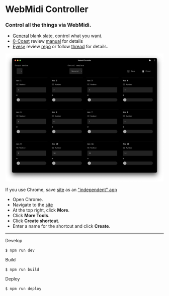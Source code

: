 WebMidi Controller
===

### Control all the things via WebMidi.


- [General](https://frederickk.github.io/webmidi-controller) blank slate, control what you want.
- [0-Coast](https://frederickk.github.io/webmidi-controller/no-coast) review [manual](http://www.makenoisemusic.com/content/manuals/0-coast_manual.pdf) for details
- [Eyesy](https://frederickk.github.io/webmidi-controller/eyesy) review [repo](https://github.com/Lcchy/Eyesy_for_fates) or follow [thread](https://llllllll.co/t/critter-guitari-video-synth-eyesy-for-fates-updated/) for details.


![](./assets/webmidi-controller_screenshot-00.png)

If you use Chrome, save [site](https://frederickk.github.io/webmidi-controller) as an ["independent" app](https://support.google.com/chrome_webstore/answer/3060053?hl=en)

- Open Chrome.
- Navigate to the [site](https://frederickk.github.io/webmidi-controller)
- At the top right, click **More**.
- Click **More Tools**.
- Click **Create shortcut**.
- Enter a name for the shortcut and click **Create**.

---

Develop

```
$ npm run dev
```

Build

```
$ npm run build
```

Deploy

```
$ npm run deploy
```
